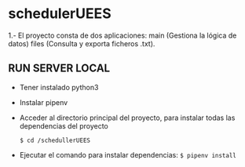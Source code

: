 # schedulerUEES

1.- El proyecto consta de dos aplicaciones:
    main (Gestiona la lógica de datos)
    files (Consulta y exporta ficheros .txt).
    
## RUN SERVER LOCAL

- Tener instalado python3
- Instalar pipenv
- Acceder al directorio principal del proyecto, para instalar todas las dependencias del proyecto
    
    `$ cd /schedullerUEES`

- Ejecutar el comando para instalar dependencias:
    `$ pipenv install`

    
